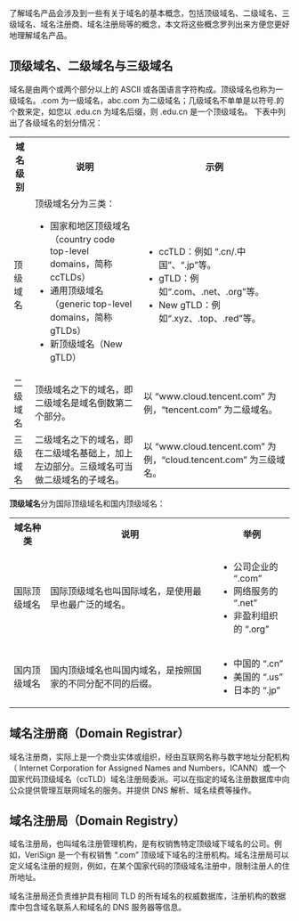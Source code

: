 
了解域名产品会涉及到一些有关于域名的基本概念，包括顶级域名、二级域名、三级域名、域名注册商、域名注册局等的概念，本文将这些概念罗列出来方便您更好地理解域名产品。

## 顶级域名、二级域名与三级域名
域名是由两个或两个部分以上的 ASCII 或各国语言字符构成。顶级域名也称为一级域名。.com 为一级域名，abc.com 为二级域名；几级域名不单单是以符号.的个数来定，如您以 .edu.cn 为域名后缀，则 .edu.cn 是一个顶级域名。
下表中列出了各级域名的划分情况：
<table>
<tr>
<th>域名级别</th>
<th>说明</th>
<th>示例</th>
</tr>
<tr>
<td>顶级域名</td>
<td>顶级域名分为三类：<br><ul><li>国家和地区顶级域名（country code top-level domains，简称 ccTLDs）</li><li>通用顶级域名（generic top-level domains，简称gTLDs）</li><li>新顶级域名（New gTLD）</li></ul></td>
<td><ul><li>ccTLD：例如 “.cn/.中国”、“.jp”等。</li><li>gTLD：例如“.com、.net、.org”等。</li><li>New gTLD：例如“.xyz、.top、.red”等。</li></ul></td>
</tr>
<tr>
<td>二级域名</td>
<td>顶级域名之下的域名，即二级域名是域名倒数第二个部分。</td>
<td>以 “www.cloud.tencent.com” 为例，“tencent.com” 为二级域名。</td>
</tr>
<tr>
<td>三级域名</td>
<td>二级域名之下的域名，即在二级域名基础上，加上左边部分。三级域名可当做二级域名的子域名。</td>
<td>以 “www.cloud.tencent.com” 为例，“cloud.tencent.com” 为三级域名。</td>
</tr>
</table>

**顶级域名**分为国际顶级域名和国内顶级域名：

<table>
<tr>
<th style="width:13%">域名种类</th>
<th style="width:60%">说明</th>
<th>举例</th>
<tr>
<tr>
<td>国际顶级域名</td>
<td>国际顶级域名也叫国际域名，是使用最早也最广泛的域名。</td>
<td><ul><li>公司企业的 “.com”</li><li>网络服务的 “.net”</li><li>非盈利组织的 “.org”</li></ul></td>
</tr>
<tr>
<td>国内顶级域名</td>
<td> 国内顶级域名也叫国内域名，是按照国家的不同分配不同的后缀。</td>
<td><ul><li>中国的 “.cn”</li><li>美国的 “.us”</li><li>日本的 “.jp”</li></ul></td>
</tr>
</table>


## 域名注册商（Domain Registrar）
域名注册商，实际上是一个商业实体或组织，经由互联网名称与数字地址分配机构（ Internet Corporation for Assigned Names and Numbers，ICANN）或一个国家代码顶级域名（ccTLD）域名注册局委派。可以在指定的域名注册数据库中向公众提供管理互联网域名的服务。并提供 DNS 解析、域名续费等操作。

## 域名注册局（Domain Registry）
域名注册局，也叫域名注册管理机构，是有权销售特定顶级域下域名的公司。例如，VeriSign 是一个有权销售 “.com” 顶级域下域名的注册机构。域名注册局可以定义域名注册的规则，例如，在某个国家代码的顶级域名注册中，限制注册人的住所地址。

域名注册局还负责维护具有相同 TLD 的所有域名的权威数据库，注册机构的数据库中包含域名联系人和域名的 DNS 服务器等信息。
